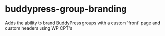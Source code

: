 buddypress-group-branding
=========================

Adds the ability to brand BuddyPress groups with a custom 'front' page and custom headers using WP CPT's
